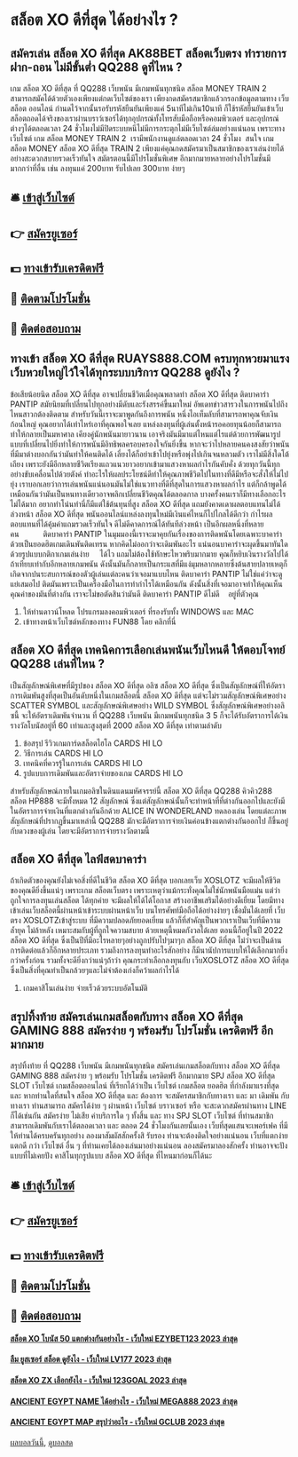 # สล็อต XO ดีที่สุด ได้อย่างไร ?
## สมัครเล่น สล็อต XO ดีที่สุด AK88BET สล็อตเว็บตรง ทำรายการฝาก-ถอน ไม่มีขั้นต่ำ QQ288 ดูที่ไหน ?
เกม สล็อต XO ดีที่สุด ที่ QQ288 เว็บพนัน มีเกมพนันทุกชนิด สล็อต MONEY TRAIN 2 สามารถสมัคได้ด้วยตัวเองเพียงแต่กดเว็บไซต์ของเรา เพียงกดสมัครสมาชิกแล้วกรอกข้อมูลตามทาง เว็บสล็อต ออนไลน์ กำนดไว้จากนั้นรอรับรหัสยืนยันเพียงแค่ 5นาทีไม่เกิน10นาที ก็ใช้รหัสยืนยันเข้าเว็บสล็อตถอดได้จริงของเราผ่านบราว์เซอร์ได้ทุกอุปกรณ์ทั้งโทรสับมือถือหรือคอมพิวเตอร์ และอุปกรณ์ต่างๆได้ตลอดเวลา 24 ชั่วโมงไม่มีปิดระบบหนีไม่มีการกระตุกไม่มีเว็บไซต์ล่มอย่างแน่นอน เพราะทางเว็บไซต์ เกม สล็อต MONEY TRAIN 2  เรามีพนักงานดูแล่ตลอดเวลา 24 ชั่วโมง  สนใจ เกม สล็อต MONEY สล็อต XO ดีที่สุด TRAIN 2 เพียงแค่คุณกดสมัครมาเป็นสมาชิกของเราเล่นง่ายได้อย่างสะดวกสบายรวดเร็วทันใจ สมัตรตอนนี้มีโปรโมชั่นพิเศษ อีกมากมายหลายอย่างโปรโมชั่นมีมากกว่าที่อื่น เช่น ลงทุนแค่ 200บาท รับไปเลย 300บาท ง่ายๆ

## 🛎 [เข้าสู่เว็บไซต์](https://bit.ly/3SdLNi2)
## 👉 [สมัครยูเซอร์](https://bit.ly/3SdLNi2)
## 💵 [ทางเข้ารับเครดิตฟรี](https://bit.ly/3dyRKHj)
## 👑 [ติดตามโปรโมชั่น](https://bit.ly/3dyRKHj)
## 📱 [ติดต่อสอบถาม](https://bit.ly/3dyRKHj)

## ทางเข้า สล็อต XO ดีที่สุด RUAYS888.COM ครบทุกหวยมาแรง เว็บหวยใหญ่ไว้ใจได้ทุกระบบบริการ QQ288 ดูยังไง ?
ข้อเสียน้อยนิด สล็อต XO ดีที่สุด อาจเปลี่ยนชีวิตเมื่อคุณพลาดท่า สล็อต XO ดีที่สุด ติดบาคาร่า PANTIP สมัยนิยมที่เปลี่ยนไปทุกอย่างมีดับและรังสรรค์ขึ้นมาใหม่ อัพเดทข่าวสารวงในการพนันไปถึงไหนสาวกต้องติดตาม สำหรับวันนี้เราจะมาพูดกันถึงการพนัน หนึ่งไอเท็มลับที่สามารถพาคุณจับเงินก้อนใหญ่ คุณอยากได้เท่าไหร่เอาที่คุณพอใจเลย แหล่งลงทุนที่ผู้เล่นตั้งหน้ารอคอยทุนน้อยก็สามารถทำให้กลายเป็นมหาศาล เคียงคู่นักพนันมายาวนาน เอาจริงมันมีมาแต่ไหนแต่ไรแต่ด้วยการพัฒนารูปแบบที่เปลี่ยนไปยิ่งทำให้การพนันมีอิทธิพลครอบครองใจกันยิ่งขึ้น หากจะว่าไปหลายคนคงสงสัยว่าพนันที่มีมาต่างบอกกันว่ามันทำให้คนติดได้ เลี่ยงได้ก็อย่าเข้าไปยุ่งหรือพุ่งไปเกินจนหลวมตัว เราไม่มีสิ่งใดโต้เถียง เพราะยังมีอีกหลายชีวิตเรียงแถวแนวยาวอยากเข้ามาแสวงหาผลกำไรกันคับคั่ง ด้วยทุกวันนี้ทุกอย่างขับเคลื่อนไปด้วยตังค์ ทำอะไรให้ผลประโยชน์ดีทำให้คุณภาพชีวิตไปในทางที่ดีมีหรือจะสั่งให้ไม่ไปยุ่ง เราบอกเลยว่าการเล่นพนันแน่นอนมันไม่ใช่แนวทางที่ดีที่สุดในการแสวงหาผลกำไร แต่ก็กล้าพูดได้เหมือนกันว่ามันเป็นหนทางเดียวอาจพลิกเปลี่ยนชีวิตคุณได้ตลอดกาล บางครั้งคนเราก็มีทางเลือกอะไรไม่ได้มาก อยากทำโน่นทำนี่ก็มีแต่ใช้ต้นทุนที่สูง สล็อต XO ดีที่สุด แถมยังคาดเดาผลตอบแทนไม่ได้ล่วงหน้า สล็อต XO ดีที่สุด พนันออนไลน์แหล่งลงทุนใหม่มีเงินแค่ไหนก็ไปไกลได้ดีกว่า กำไรผลตอบแทนที่ได้คุ้มค่าแถมรวดเร็วทันใจ ดีไม่ดีคาดการณ์ได้ทันทีล่วงหน้า เป็นอีกผลหนึ่งที่หลายคน           ติดบาคาร่า PANTIP ในมุมมองนี้เราจะมาคุยกันเรื่องของการติดพนันโดยเฉพาะบาคาร่า ด้วยเป็นยอดฮิตเกมเดินพันติดเทรน หากคิดไม่ออกว่าจะเดิมพันอะไร แน่นอนบาคาร่าจะผุดขึ้นมาทันใด ด้วยรูปแบบกติกาเกมเล่นง่าย     ได้ไว แถมไม่ต้องใช้ทักษะไหวพริบมากมาย คุณก็หยิบเงินรางวัลไปได้ถ้าเทียบเท่ากับอีกหลายเกมพนัน ดังนั้นมันก็กลายเป็นกระแสที่มีแง่มุมหลากหลายซึ่งต้นสายปลายเหตุก็เกิดจากปนระสบการณ์ของตัวผู้เล่นแต่ละคนว่าเจอมาแบบไหน ติดบาคาร่า PANTIP ไม่ใช่แค่ว่าจะดูแย่เสมอไป ติดมันเพราะเป็นเครื่องมือในการทำกำไรได้เหมือนกัน ดังนั้นสิ่งที่เจอมาอาจทำให้คุณเห็นคุณค่าของมันที่ต่างกัน เราจะไม่ขอตัดสินว่ามันดี ติดบาคาร่า PANTIP ดีไม่ดี    อยู่ที่ตัวคุณ
1. ให้ท่านดาวน์โหลด โปรแกรมลงคอมพิวเตอร์ ที่รองรับทั้ง WINDOWS และ MAC
2. เข้าทางหน้าเว็บไซต์หลักของทาง FUN88 โดย คลิกที่นี่

## สล็อต XO ดีที่สุด เทคนิคการเลือกเล่นพนันเว็บไหนดี ให้ตอบโจทย์ QQ288 เล่นที่ไหน ?
เป็นสัญลักษณ์พิเศษที่มีรูปของ สล็อต XO ดีที่สุด อลิซ สล็อต XO ดีที่สุด ซึ่งเป็นสัญลักษณ์ที่ให้อัตราการเดิมพันสูงที่สุดเป็นอันดับหนึ่งในเกมสล็อตนี้ สล็อต XO ดีที่สุด แต่จะไม่รวมสัญลักษณ์พิเศษอย่าง SCATTER SYMBOL และสัญลักษณ์พิเศษอย่าง WILD SYMBOL ซึ่งสัญลักษณ์พิเศษอย่างอลิซนี้ จะให้อัตราเดิมพันจำนวน ที่ QQ288 เว็บพนัน มีเกมพนันทุกชนิด 3 5 ก็จะได้รับอัตราการได้เงินรางวัลโบนัสอยู่ที่ 60 เท่าและสูงสุดที่ 2000 สล็อต XO ดีที่สุด เท่าตามลำดับ
1. ข้อสรุป รีวิวเกมการ์ดสล็อตไฮโล CARDS HI LO
2. วิธีการเล่น CARDS HI LO
3. เทคนิคที่ควรรู้ในการเล่น CARDS HI LO
4. รูปแบบการเดิมพันและอัตราจ่ายของเกม CARDS HI LO

สำหรับสัญลักษณ์ภายในเกมอลิซในดินแดนมหัศจรรย์นี้ สล็อต XO ดีที่สุด QQ288 คิวคิว288 สล็อต HP888 จะมีทั้งหมด 12 สัญลักษณ์ ซึ่งแต่สัญลักษณ์นั้นก็จะทำหน้าที่ที่ต่างกันออกไปและยังมีในอัตราการจ่ายเงินที่แตกต่างกันอีกด้วย ALICE IN WONDERLAND ทดลองเล่น โดยแต่ละภาพสัญลักษณ์ที่ปรากฏขึ้นมาเหล่านี้ QQ288 มักจะมีอัตราการจ่ายเงินค่อนข้างแตกต่างกันออกไป ก็ขึ้นอยู่กับดวงของผู้เล่น โดยจะมีอัตราการจ่ายรางวัลตามนี้

## สล็อต XO ดีที่สุด ไลฟ์สดบาคาร่า
ถ้าเกิดตัวของคุณยังไม่เจอสิ่งที่ดีในชีวิต สล็อต XO ดีที่สุด บอกเลยเว็บ XOSLOTZ จะมีผลให้ชีวิตของคุณดียิ่งขึ้นแน่ๆ เพราะเกม สล็อตเว็บตรง เพราะเหตุว่าแม้กระทั่งคุณไม่ใช่นักพนันมือแม่น แต่ว่าถูกใจการลงทุนเล่นสล็อต ได้ทุกค่าย จะมีผลให้ได้ได้โอกาส สร้างอาชีพเสริมได้อย่างดีเยี่ยม โดยมีทางเข้าเล่นเว็บสล็อตนี้ผ่านหน้าเข้าระบบผ่านหน้าเว็บ บนโทรศัพท์มือถือได้อย่างง่ายๆ
เชื่อมั่นได้เลยที่ เว็บตรง XOSLOTZเข้าสู่ระบบ ที่มีความปลอดภัยยอดเยี่ยม แล้วก็ที่สำคัญเป็นพวกเราเป็นเว็บที่มีความล้ำยุค ไม่ล้าหลัง เหมาะสมกับผู้ที่ถูกใจความสบาย ด้วยเหตุนี้หมดกังวลได้เลย ตอนนี้ก็อยู่ในปี 2022 สล็อต XO ดีที่สุด ซึ่งเป็นปีที่มีอะไรหลายๆอย่างถูกปรับไปๆมาๆก สล็อต XO ดีที่สุด ไม่ว่าจะเป็นด้านการติดต่อแล้วก็อีกหลายประเภท รวมถึงการลงทุนทำอะไรสักอย่าง ก็มีนานัปการแบบให้ได้เลือกมากยิ่งกว่าครั้งก่อน รวมทั้งจะดียิ่งกว่าแน่ๆถ้าว่า คุณกระทำเลือกลงทุนกับ เว็บXOSLOTZ สล็อต XO ดีที่สุด ซึ่งเป็นสิ่งที่คุณทำเป็นกล้วยๆและไม่จำต้องเก่งก็คว้าผลกำไรได้
1. เกมคาสิโนเล่นง่าย จ่ายเร็วด้วยระบบอัตโนมัติ

## สรุปทิ้งท้าย สมัครเล่นเกมสล็อตกับทาง สล็อต XO ดีที่สุด GAMING 888 สมัครง่าย ๆ พร้อมรับ โปรโมชั่น เครดิตฟรี อีกมากมาย
สรุปทิ้งท้าย ที่ QQ288 เว็บพนัน มีเกมพนันทุกชนิด สมัครเล่นเกมสล็อตกับทาง สล็อต XO ดีที่สุด GAMING 888 สมัครง่าย ๆ พร้อมรับ โปรโมชั่น เครดิตฟรี อีกมากมาย SPJ สล็อต XO ดีที่สุด SLOT เว็บไซต์ เกมสล็อตออนไลน์ ที่เรียกได้ว่าเป็น เว็บไซต์ เกมสล็อต ยอดฮิต ที่กำลังมาแรงที่สุด และ หากท่านใดที่สนใจ สล็อต XO ดีที่สุด และ ต้องการ จะสมัครสมาชิกกับทางเรา และ มา เดิมพัน กับทางเรา ท่านสามารถ สมัครได้ง่าย ๆ ผ่านหน้า เว็บไซต์ บราวเซอร์ หรือ จะสะดวกสมัครผ่านทาง LINE ก็ได้เช่นกัน สมัครง่าย ไม่เสีย ค่าบริการใด ๆ ทั้งสิ้น และ ทาง SPJ SLOT เว็บไซต์ ที่ท่านสมาชิก สามารถเดิมพันกับเราได้ตลอดเวลา และ ตลอด 24 ชั่วโมงกันเลยนั้นเอง เว็บที่สุดแสนจะเพอร์เฟค ที่มีให้ท่านได้ครบครันทุกอย่าง ลองมาสัมผัสสักครั้งสิ รับรอง ท่านจะต้องติดใจอย่างแน่นอน เว็บที่แตกง่าย แตกดี กว่า เว็บไซต์ อื่น ๆ ที่ท่านเคยได้ลองเล่นมาอย่างแน่นอน ลองสมัครมาลองสักครั้ง ท่านอาจจะปัง แบบที่ไม่เคยปัง คาสิโนทุกรูปแบบ สล็อต XO ดีที่สุด ที่ไหนมาก่อนก็ได้นะ

## 🛎 [เข้าสู่เว็บไซต์](https://bit.ly/3SdLNi2)
## 👉 [สมัครยูเซอร์](https://bit.ly/3SdLNi2)
## 💵 [ทางเข้ารับเครดิตฟรี](https://bit.ly/3dyRKHj)
## 👑 [ติดตามโปรโมชั่น](https://bit.ly/3dyRKHj)
## 📱 [ติดต่อสอบถาม](https://bit.ly/3dyRKHj)

#### [สล็อต XO โบนัส 50 แตกต่างกันอย่างไร - เว็บใหม่ EZYBET123 2023 ล่าสุด](https://atom.io/themes/สล็อต%20xo%20โบนัส%2050%20แตกต่างกันอย่างไร%20-%20เว็บใหม่%20ezybet123%202023%20ล่าสุด)
#### [ลืม ยูสเซอร์ สล็อต ดูยังไง - เว็บใหม่ LV177 2023 ล่าสุด](https://atom.io/themes/ลืม%20ยูสเซอร์%20สล็อต%20ดูยังไง%20-%20เว็บใหม่%20lv177%202023%20ล่าสุด)
#### [สล็อต XO ZX เลือกยังไง - เว็บใหม่ 123GOAL 2023 ล่าสุด](https://atom.io/themes/สล็อต%20xo%20zx%20เลือกยังไง%20-%20เว็บใหม่%20123goal%202023%20ล่าสุด)
#### [ANCIENT EGYPT NAME ได้อย่างไร - เว็บใหม่ MEGA888 2023 ล่าสุด](https://atom.io/themes/ancient%20egypt%20name%20ได้อย่างไร%20-%20เว็บใหม่%20mega888%202023%20ล่าสุด)
#### [ANCIENT EGYPT MAP สรุปว่าอะไร - เว็บใหม่ GCLUB 2023 ล่าสุด](https://atom.io/themes/ancient%20egypt%20map%20สรุปว่าอะไร%20-%20เว็บใหม่%20gclub%202023%20ล่าสุด)

[ผลบอลวันนี้](https://siamsport.tv "ผลบอลวันนี้"), [ดูบอลสด](https://siamsport.tv/ดูบอลสด "ดูบอลสด")